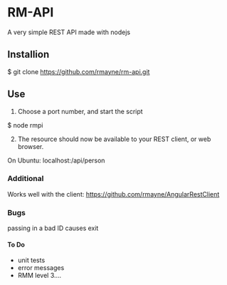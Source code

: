 # RM-API
A very simple REST API made with nodejs

## Installion
$ git clone https://github.com/rmayne/rm-api.git

## Use
1. Choose a port number, and start the script

$ node rmpi <port number>

2. The resource should now be available to your REST client, or web browser.

On Ubuntu: localhost:<port number>/api/person

### Additional
Works well with the client: https://github.com/rmayne/AngularRestClient

### Bugs
passing in a bad ID causes exit

#### To Do
* unit tests
* error messages
* RMM level 3....
